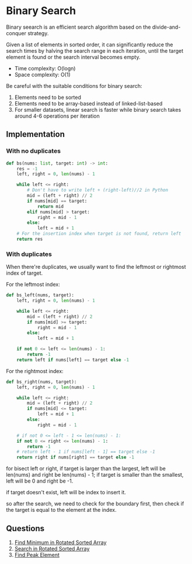 # Binary Search

Binary seearch is an efficient search algorithm based on the divide-and-conquer strategy.

Given a list of elements in sorted order, it can significantly reduce the search times by halving the search range in each iteration, until the target element is found or the search interval becomes empty.

- Time complexity: O(logn)
- Space complexity: O(1)

Be careful with the suitable conditions for binary search:

1. Elements need to be sorted
2. Elements need to be array-based instead of linked-list-based
3. For smaller datasets, linear search is faster while binary search takes around 4-6 operations per iteration

## Implementation

### With no duplicates

```python
def bs(nums: list, target: int) -> int:
    res = -1
    left, right = 0, len(nums) - 1

    while left <= right:
        # Don't have to write left + (right-left)//2 in Python
        mid = (left + right) // 2
        if nums[mid] == target:
            return mid
        elif nums[mid] > target:
            right = mid - 1
        else:
            left = mid + 1
    # For the insertion index when target is not found, return left
    return res
```

### With duplicates

When there're duplicates, we usually want to find the leftmost or rightmost index of target.

For the leftmost index:

```python
def bs_left(nums, target):
    left, right = 0, len(nums) - 1

    while left <= right:
        mid = (left + right) // 2
        if nums[mid] >= target:
            right = mid - 1
        else:
            left = mid + 1

    if not 0 <= left <= len(nums) - 1:
        return -1
    return left if nums[left] == target else -1
```

For the rightmost index:

```python
def bs_right(nums, target):
    left, right = 0, len(nums) - 1

    while left <= right:
        mid = (left + right) // 2
        if nums[mid] <= target:
            left = mid + 1
        else:
            right = mid - 1

    # if not 0 <= left - 1 <= len(nums) - 1:
    if not 0 <= right <= len(nums) - 1:
        return -1
    # return left - 1 if nums[left - 1] == target else -1
    return right if nums[right] == target else -1
```

for bisect left or right, if target is larger than the largest, left will be len(nums) and right be len(nums) - 1; if target is smaller than the smallest, left will be 0 and right be -1.

if target doesn't exist, left will be index to insert it.

so after the search, we need to check for the boundary first, then check if the target is equal to the element at the index.

## Questions

1. [Find Minimum in Rotated Sorted Array](./rotated_array.py)
1. [Search in Rotated Sorted Array](./rotated_array.py)
1. [Find Peak Element](./find_peak_element.py)
